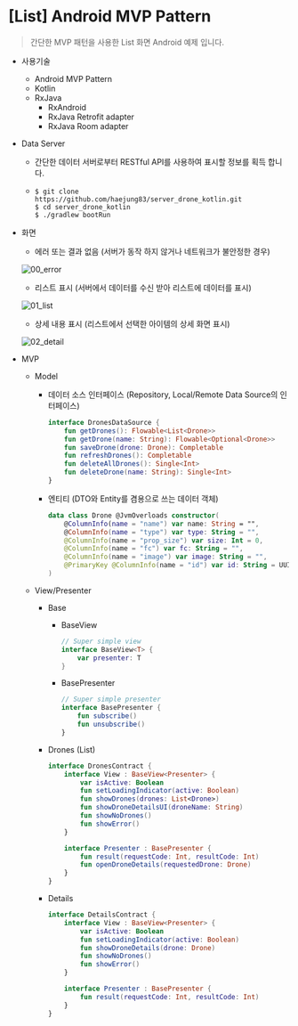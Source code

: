 # [List] Android MVP Pattern
> 간단한 MVP 패턴을 사용한 List 화면 Android 예제 입니다.



* 사용기술

  * Android MVP Pattern
  * Kotlin
  * RxJava
    * RxAndroid
    * RxJava Retrofit adapter
    * RxJava Room adapter

  

* Data Server

  * 간단한 데이터 서버로부터 RESTful API를 사용하여 표시할 정보를 획득 합니다.

  * ```shell
    $ git clone https://github.com/haejung83/server_drone_kotlin.git
    $ cd server_drone_kotlin
    $ ./gradlew bootRun
    ```

  

* 화면

  * 에러 또는 결과 없음 (서버가 동작 하지 않거나 네트워크가 불안정한 경우)

  ![00_error](https://user-images.githubusercontent.com/6600546/56936212-16b45f80-6b31-11e9-91e3-3f4d4fe7004a.png)

  * 리스트 표시 (서버에서 데이터를 수신 받아 리스트에 데이터를 표시)

  ![01_list](https://user-images.githubusercontent.com/6600546/56936215-1b791380-6b31-11e9-9e6e-47df9cfa2f49.png)

  * 상세 내용 표시 (리스트에서 선택한 아이템의 상세 화면 표시)

  ![02_detail](https://user-images.githubusercontent.com/6600546/56936217-1fa53100-6b31-11e9-9f82-1dc14618e33b.png)



* MVP

  * Model

    * 데이터 소스 인터페이스 (Repository, Local/Remote Data Source의 인터페이스)

      ```kotlin
      interface DronesDataSource {
          fun getDrones(): Flowable<List<Drone>>
          fun getDrone(name: String): Flowable<Optional<Drone>>
          fun saveDrone(drone: Drone): Completable
          fun refreshDrones(): Completable
          fun deleteAllDrones(): Single<Int>
          fun deleteDrone(name: String): Single<Int>
      }
      ```

    * 엔티티 (DTO와 Entity를 겸용으로 쓰는 데이터 객체)

      ```kotlin
      data class Drone @JvmOverloads constructor(
          @ColumnInfo(name = "name") var name: String = "",
          @ColumnInfo(name = "type") var type: String = "",
          @ColumnInfo(name = "prop_size") var size: Int = 0,
          @ColumnInfo(name = "fc") var fc: String = "",
          @ColumnInfo(name = "image") var image: String = "",
          @PrimaryKey @ColumnInfo(name = "id") var id: String = UUID.randomUUID().toString()
      )
      ```

      

  * View/Presenter

    * Base

      * BaseView

        ```kotlin
        // Super simple view
        interface BaseView<T> {
            var presenter: T
        }
        ```

      * BasePresenter

        ```kotlin
        // Super simple presenter
        interface BasePresenter {
            fun subscribe()
            fun unsubscribe()
        }
        ```

    * Drones (List)

      ```kotlin
      interface DronesContract {
          interface View : BaseView<Presenter> {
              var isActive: Boolean
              fun setLoadingIndicator(active: Boolean)
              fun showDrones(drones: List<Drone>)
              fun showDroneDetailsUI(droneName: String)
              fun showNoDrones()
              fun showError()
          }
      
          interface Presenter : BasePresenter {
              fun result(requestCode: Int, resultCode: Int)
              fun openDroneDetails(requestedDrone: Drone)
          }
      }
      ```

    * Details

      ```kotlin
      interface DetailsContract {
          interface View : BaseView<Presenter> {
              var isActive: Boolean
              fun setLoadingIndicator(active: Boolean)
              fun showDroneDetails(drone: Drone)
              fun showNoDrones()
              fun showError()
          }
      
          interface Presenter : BasePresenter {
              fun result(requestCode: Int, resultCode: Int)
          }
      }
      ```
